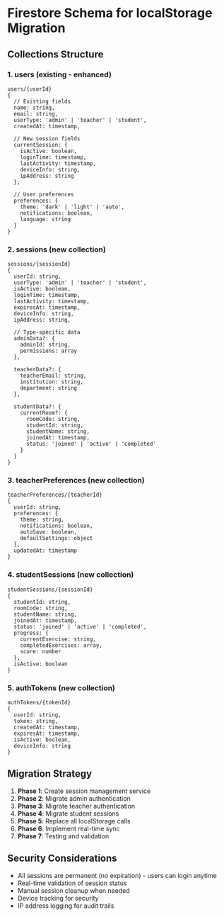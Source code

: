 # Firestore Schema for localStorage Migration

## Collections Structure

### 1. users (existing - enhanced)
```
users/{userId}
{
  // Existing fields
  name: string,
  email: string,
  userType: 'admin' | 'teacher' | 'student',
  createdAt: timestamp,
  
  // New session fields
  currentSession: {
    isActive: boolean,
    loginTime: timestamp,
    lastActivity: timestamp,
    deviceInfo: string,
    ipAddress: string
  },
  
  // User preferences
  preferences: {
    theme: 'dark' | 'light' | 'auto',
    notifications: boolean,
    language: string
  }
}
```

### 2. sessions (new collection)
```
sessions/{sessionId}
{
  userId: string,
  userType: 'admin' | 'teacher' | 'student',
  isActive: boolean,
  loginTime: timestamp,
  lastActivity: timestamp,
  expiresAt: timestamp,
  deviceInfo: string,
  ipAddress: string,
  
  // Type-specific data
  adminData?: {
    adminId: string,
    permissions: array
  },
  
  teacherData?: {
    teacherEmail: string,
    institution: string,
    department: string
  },
  
  studentData?: {
    currentRoom?: {
      roomCode: string,
      studentId: string,
      studentName: string,
      joinedAt: timestamp,
      status: 'joined' | 'active' | 'completed'
    }
  }
}
```

### 3. teacherPreferences (new collection)
```
teacherPreferences/{teacherId}
{
  userId: string,
  preferences: {
    theme: string,
    notifications: boolean,
    autoSave: boolean,
    defaultSettings: object
  },
  updatedAt: timestamp
}
```

### 4. studentSessions (new collection)
```
studentSessions/{sessionId}
{
  studentId: string,
  roomCode: string,
  studentName: string,
  joinedAt: timestamp,
  status: 'joined' | 'active' | 'completed',
  progress: {
    currentExercise: string,
    completedExercises: array,
    score: number
  },
  isActive: boolean
}
```

### 5. authTokens (new collection)
```
authTokens/{tokenId}
{
  userId: string,
  token: string,
  createdAt: timestamp,
  expiresAt: timestamp,
  isActive: boolean,
  deviceInfo: string
}
```

## Migration Strategy

1. **Phase 1**: Create session management service
2. **Phase 2**: Migrate admin authentication
3. **Phase 3**: Migrate teacher authentication  
4. **Phase 4**: Migrate student sessions
5. **Phase 5**: Replace all localStorage calls
6. **Phase 6**: Implement real-time sync
7. **Phase 7**: Testing and validation

## Security Considerations

- All sessions are permanent (no expiration) - users can login anytime
- Real-time validation of session status
- Manual session cleanup when needed
- Device tracking for security
- IP address logging for audit trails